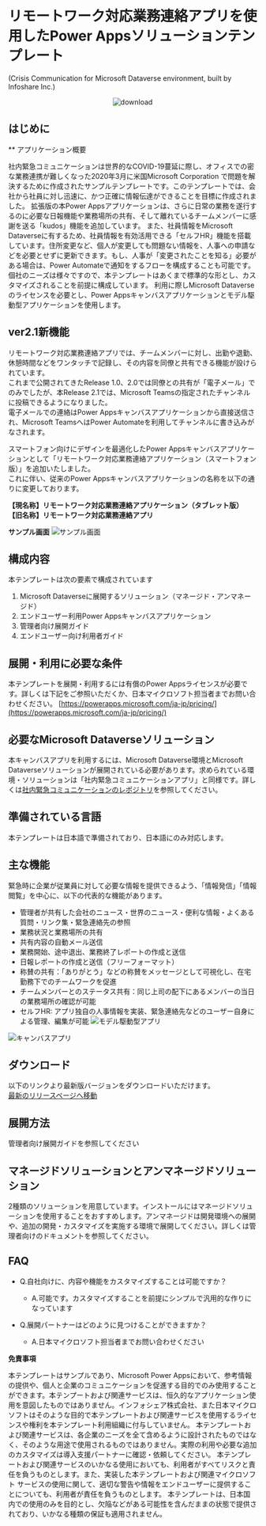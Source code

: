 # リモートワーク対応業務連絡アプリを使用したPower Appsソリューションテンプレート
(Crisis Communication for Microsoft Dataverse environment, built by Infoshare Inc.)

<p align="center">	
<img alt="download" src="https://img.shields.io/github/downloads/InfosharePP/CrisisCommunicationInfoshare/total?color=brightgreen.svg"/>	
</p>

## はじめに

**
アプリケーション概要

社内緊急コミュニケーションは世界的なCOVID-19蔓延に際し、オフィスでの密な業務連携が難しくなった2020年3月に米国Microsoft Corporation で問題を解決するために作成されたサンプルテンプレートです。このテンプレートでは、会社から社員に対し迅速に、かつ正確に情報伝達ができることを目標に作成されました。
拡張版の本Power Appsアプリケーションは、さらに日常の業務を遂行するのに必要な日報機能や業務場所の共有、そして離れているチームメンバーに感謝を送る「kudos」機能を追加しています。
また、社員情報をMicrosoft Dataverseに有するため、社員情報を有効活用できる「セルフHR」機能を搭載しています。住所変更など、個人が変更しても問題ない情報を、人事への申請などを必要とせずに更新できます。もし、人事が「変更されたことを知る」必要がある場合は、Power Automateで通知をするフローを構成することも可能です。
個社のニーズは様々ですので、本テンプレートはあくまで標準的な形とし、カスタマイズされることを前提に構成しています。
利用に際しMicrosoft Dataverseのライセンスを必要とし、Power Appsキャンバスアプリケーションとモデル駆動型アプリケーションを使用します。

## ver2.1新機能
リモートワーク対応業務連絡アプリでは、チームメンバーに対し、出勤や退勤、休憩時間などをワンタッチで記録し、その内容を同僚と共有できる機能が設けられています。   
これまで公開されてきたRelease 1.0、2.0では同僚との共有が「電子メール」でのみでしたが、本Release 2.1では、Microsoft Teamsの指定されたチャンネルに投稿できるようになりました。   
電子メールでの連絡はPower Appsキャンバスアプリケーションから直接送信され、Microsoft TeamsへはPower Automateを利用してチャンネルに書き込みがなされます。   

スマートフォン向けにデザインを最適化したPower Appsキャンバスアプリケーションとして「リモートワーク対応業務連絡アプリケーション（スマートフォン版）」を追加いたしました。   
これに伴い、従来のPower Appsキャンバスアプリケーションの名称を以下の通りに変更しております。

**【現名称】リモートワーク対応業務連絡アプリケーション（タブレット版）**  
**【旧名称】リモートワーク対応業務連絡アプリ**

**サンプル画面**
![サンプル画面](https://infoshare.co.jp/wp-content/uploads/2021/05/スマートフォン版_sample1.png)

## 構成内容
本テンプレートは次の要素で構成されています
 1. Microsoft Dataverseに展開するソリューション（マネージド・アンマネージド）
 2. エンドユーザー利用Power Appsキャンバスアプリケーション
 3. 管理者向け展開ガイド
 4. エンドユーザー向け利用者ガイド
 
## 展開・利用に必要な条件
本テンプレートを展開・利用するには有償のPower Appsライセンスが必要です。詳しくは下記をご参照いただくか、日本マイクロソフト担当者までお問い合わせください。
[https://powerapps.microsoft.com/ja-jp/pricing/](https://powerapps.microsoft.com/ja-jp/pricing/)

## 必要なMicrosoft Dataverseソリューション
本キャンバスアプリを利用するには、Microsoft Dataverse環境とMicrosoft Dataverseソリューションが展開されている必要があります。求められている環境・ソリューションは「社内緊急コミュニケーションアプリ」と同様です。詳しくは[社内緊急コミュニケーションのレポジトリ](https://github.com/InfosharePP/CrisisCommunicationJa-Jp)を参照してください。

## 準備されている言語
本テンプレートは日本語で準備されており、日本語にのみ対応します。

## 主な機能
緊急時に企業が従業員に対して必要な情報を提供できるよう、「情報発信」「情報閲覧」を中心に、以下の代表的な機能があります。

 - 管理者が共有した会社のニュース・世界のニュース・便利な情報・よくある質問・リンク集・緊急連絡先の参照
 - 業務状況と業務場所の共有
 - 共有内容の自動メール送信
 - 業務開始、途中退出、業務終了レポートの作成と送信
 - 日報レポートの作成と送信（フリーフォーマット）
 - 称賛の共有：「ありがとう」などの称賛をメッセージとして可視化し、在宅勤務下でのチームワークを促進
 - チームメンバーとのステータス共有：同じ上司の配下にあるメンバーの当日の業務場所の確認が可能
 - セルフHR: アプリ独自の人事情報を実装、緊急連絡先などのユーザー自身による管理、編集が可能
![モデル駆動型アプリ](https://infoshare.co.jp/wp-content/uploads/2020/05/model_app.png)

![キャンバスアプリ](https://infoshare.co.jp/wp-content/uploads/2020/05/top_IS-1.png)


## ダウンロード
以下のリンクより最新版バージョンをダウンロードいただけます。  
    [最新のリリースページへ移動](https://github.com/InfosharePP/CrisisCommunicationInfoshare/releases/)


## 展開方法
管理者向け展開ガイドを参照してください

## マネージドソリューションとアンマネージドソリューション
2種類のソリューションを用意しています。インストールにはマネージドソリューションを使用することをおすすめします。アンマネージドは開発環境への展開や、追加の開発・カスタマイズを実施する環境で展開してください。詳しくは管理者向けのドキュメントを参照してください。

## FAQ

 - Q.自社向けに、内容や機能をカスタマイズすることは可能ですか？
	 - A.可能です。カスタマイズすることを前提にシンプルで汎用的な作りになっています
 
 - Q.展開パートナーはどのように見つけることができますか？
	 - A.日本マイクロソフト担当者までお問い合わせください






**免責事項**

本テンプレートはサンプルであり、Microsoft Power Appsにおいて、参考情報の提供や、個人と企業のコミュニケーションを促進する目的でのみ使用することができます。本テンプートおよび関連サービスは、恒久的なアプリケーション使用を意図したものではありません。インフォシェア株式会社、また日本マイクロソフトはそのような目的で本テンプレートおよび関連サービスを使用するライセンスや権利を本テンプレート利用組織に付与していません。
本テンプレートおよび関連サービスは、各企業のニーズを全て含めるように設計されたものではなく、そのような用途で使用されるものではありません。実際の利用や必要な追加のカスタマイズは導入支援パートナーに確認・依頼してください。
本テンプレートおよび関連サービスのいかなる使用においても、利用者がすべてリスクと責任を負うものとします。また、実装した本テンプレートおよび関連マイクロソフト サービスの使用に関して、適切な警告や情報をエンドユーザーに提供することについても、利用者が責任を負うものとします。
本テンプレートは、日本国内での使用のみを目的とし、欠陥などがある可能性を含んだままの状態で提供されており、いかなる種類の保証も適用されません。
